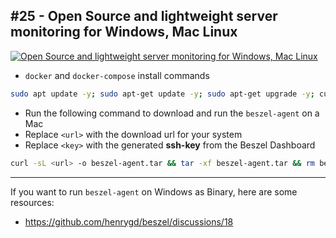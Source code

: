 ## #25 - Open Source and lightweight server monitoring for Windows, Mac Linux

[![Open Source and lightweight server monitoring for Windows, Mac Linux](https://img.youtube.com/vi/qj65pNgSPtE/sddefault.jpg)](https://www.youtube.com/embed/qj65pNgSPtE)

- `docker` and `docker-compose` install commands

```bash
sudo apt update -y; sudo apt-get update -y; sudo apt-get upgrade -y; curl -sSL https://get.docker.com | sh; sudo usermod -aG docker ${USER}; groups ${USER}; sudo apt-get install -y libffi-dev libssl-dev; sudo apt install -y python3-dev; sudo apt-get install -y python3 python3-pip; sudo apt-get install docker-compose; sudo systemctl enable docker; sudo docker run hello-world;
```

- Run the following command to download and run the `beszel-agent` on a Mac
- Replace `<url>` with the download url for your system
- Replace `<key>` with the generated **ssh-key** from the Beszel Dashboard

```bash
curl -sL <url> -o beszel-agent.tar && tar -xf beszel-agent.tar && rm beszel-agent.tar && chmod +x ./beszel-agent && PORT=45876 KEY="<key>" ./beszel-agent
```

---

If you want to run `beszel-agent` on Windows as Binary, here are some resources:
- https://github.com/henrygd/beszel/discussions/18

